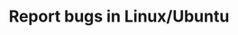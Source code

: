 ---
layout: default
title: Report bugs in Linux/Ubuntu
description: Found an issue? Found a problem? Let the developers know and think about contributing a fix. All software has bugs but not all software has a community to help. 
---